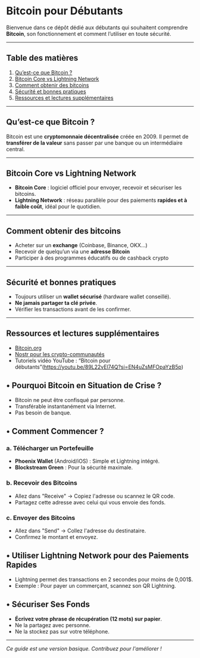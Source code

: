 # Bitcoin pour Débutants

Bienvenue dans ce dépôt dédié aux débutants qui souhaitent comprendre **Bitcoin**, son fonctionnement et comment l’utiliser en toute sécurité.

---

## Table des matières
1. [Qu’est-ce que Bitcoin ?](#quest-ce-que-bitcoin)
2. [Bitcoin Core vs Lightning Network](#bitcoin-core-vs-lightning-network)
3. [Comment obtenir des bitcoins](#comment-obtenir-des-bitcoins)
4. [Sécurité et bonnes pratiques](#sécurité-et-bonnes-pratiques)
5. [Ressources et lectures supplémentaires](#ressources-et-lectures-supplémentaires)

---

## Qu’est-ce que Bitcoin ?
Bitcoin est une **cryptomonnaie décentralisée** créée en 2009. Il permet de **transférer de la valeur** sans passer par une banque ou un intermédiaire central.

---

## Bitcoin Core vs Lightning Network
- **Bitcoin Core** : logiciel officiel pour envoyer, recevoir et sécuriser les bitcoins.
- **Lightning Network** : réseau parallèle pour des paiements **rapides et à faible coût**, idéal pour le quotidien.

---

## Comment obtenir des bitcoins
- Acheter sur un **exchange** (Coinbase, Binance, OKX…)  
- Recevoir de quelqu’un via une **adresse Bitcoin**  
- Participer à des programmes éducatifs ou de cashback crypto  

---

## Sécurité et bonnes pratiques
- Toujours utiliser un **wallet sécurisé** (hardware wallet conseillé).  
- **Ne jamais partager ta clé privée**.  
- Vérifier les transactions avant de les confirmer.

---

## Ressources et lectures supplémentaires
- [Bitcoin.org](https://bitcoin.org)
- [Nostr pour les crypto-communautés](https://nostr.com)
- Tutoriels vidéo YouTube : “Bitcoin pour débutants”(https://youtu.be/89L22vEl74Q?si=EN4uZsMFOpaYzB5p)

## • Pourquoi Bitcoin en Situation de Crise ?
- Bitcoin ne peut être confisqué par personne.
- Transférable instantanément via Internet.
- Pas besoin de banque.

## • Comment Commencer ?
### a. Télécharger un Portefeuille
- **Phoenix Wallet** (Android/iOS) : Simple et Lightning intégré.
- **Blockstream Green** : Pour la sécurité maximale.

### b. Recevoir des Bitcoins
- Allez dans "Receive" → Copiez l'adresse ou scannez le QR code.
- Partagez cette adresse avec celui qui vous envoie des fonds.

### c. Envoyer des Bitcoins
- Allez dans "Send" → Collez l'adresse du destinataire.
- Confirmez le montant et envoyez.

## • Utiliser Lightning Network pour des Paiements Rapides
- Lightning permet des transactions en 2 secondes pour moins de 0,001$.
- Exemple : Pour payer un commerçant, scannez son QR Lightning.

## • Sécuriser Ses Fonds
- **Écrivez votre phrase de récupération (12 mots) sur papier**.
- Ne la partagez avec personne.
- Ne la stockez pas sur votre téléphone.

---

*Ce guide est une version basique. Contribuez pour l'améliorer !*
